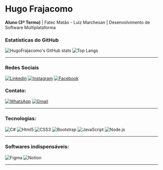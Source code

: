 <h1>Hugo Frajacomo</h1>

<p><b>Aluno (3º Termo)</b> | Fatec Matão - Luiz Marchesan | Desenvolvimento de Software Multiplataforma</p>

<h3>Estatísticas do GitHub</h3>

![HugoFrajacomo's GitHub stats](https://github-readme-stats.vercel.app/api?username=HugoFrajacomo&show_icons=true&theme=dracula)
![Top Langs](https://github-readme-stats.vercel.app/api/top-langs/?username=HugoFrajacomo&layout=compact)

<hr>
<h3>Redes Sociais</h3>

[![Linkedin](https://img.shields.io/badge/LinkedIn-0077B5?style=for-the-badge&logo=linkedin&logoColor=white)](https://www.linkedin.com/in/hugofrajacomo)
[![Instagram](https://img.shields.io/badge/Instagram-E4405F?style=for-the-badge&logo=instagram&logoColor=white)](https://www.instagram.com/hugo_frajacomo)
[![Facebook](https://img.shields.io/badge/Facebook-1877F2?style=for-the-badge&logo=facebook&logoColor=white)](https://www.facebook.com/hugo.frajacomo)

<h3>Contato:</h3>

[![WhatsApp](https://img.shields.io/badge/WhatsApp-25D366?style=for-the-badge&logo=whatsapp&logoColor=white)](https://wa.me/5516981592207)
[![Gmail](https://img.shields.io/badge/Gmail-D14836?style=for-the-badge&logo=gmail&logoColor=white)](https://www.facebook.com/hugo.frajacomo)
<hr>

<h3>Tecnologias:</h3>

<div style="display: inline_block">
  <img src="https://img.shields.io/badge/C%23-239120?style=for-the-badge&logo=c-sharp&logoColor=white" alt="C#" align="center"/>
  <img src="https://img.shields.io/badge/HTML5-E34F26?style=for-the-badge&logo=html5&logoColor=white" alt="Html5" align="center"/>
  <img src="https://img.shields.io/badge/CSS3-1572B6?style=for-the-badge&logo=css3&logoColor=white" alt="CSS3" align="center"/>
  <img src="https://img.shields.io/badge/Bootstrap-563D7C?style=for-the-badge&logo=bootstrap&logoColor=white" alt="Bootstrap" align="center"/>
  <img src="https://img.shields.io/badge/JavaScript-323330?style=for-the-badge&logo=javascript&logoColor=F7DF1E" alt="JavaScript" align="center"/>
  <img src="https://img.shields.io/badge/Node.js-43853D?style=for-the-badge&logo=node.js&logoColor=white" alt="Node.js" align="center"/>
</div>
<hr>

<h3>Softwares indispensáveis:</h3>

<div style="display: inline_block">
  <img src="https://img.shields.io/badge/Figma-F24E1E?style=for-the-badge&logo=figma&logoColor=white" alt="Figma" align="center"/>
  <img src="https://img.shields.io/badge/Notion-000000?style=for-the-badge&logo=notion&logoColor=white" alt="Notion" align="center"/>
</div>

<hr>


